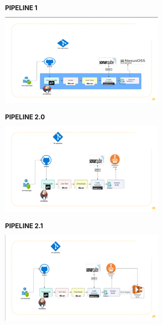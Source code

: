 PIPELINE 1
-------------------------------------------------------------------------------------------------------------------------
![](https://github.com/akhileehh/learn-devops/blob/Jenkins-CICD/pipeline%201/Screenshot%202025-05-12%20143603.png?raw=true)



PIPELINE 2.0
---------------------------------------------------------------------------------------------------------------------------
![](https://github.com/akhileehh/learn-devops/blob/Jenkins-CICD/pipeline%202/Screenshot%202025-05-12%20143618.png?raw=true)



PIPELINE 2.1
---------------------------------------------------------------------------------------------------------------------------
![](https://github.com/akhileehh/learn-devops/blob/Jenkins-CICD/pipeline%202/Screenshot%202025-05-12%20173710.png?raw=true)
